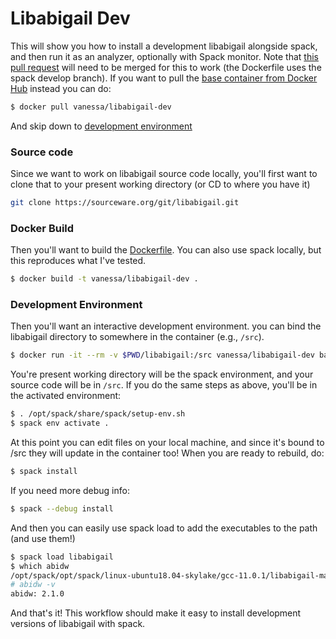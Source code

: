 # Libabigail Dev

This will show you how to install a development libabigail alongside spack, and then
run it as an analyzer, optionally with Spack monitor. Note that [this pull request](https://github.com/spack/spack/pull/26807/files)
will need to be merged for this to work (the Dockerfile uses the spack develop branch).
If you want to pull the [base container from Docker Hub](https://hub.docker.com/r/vanessa/libabigail-dev) instead you can do:

```bash
$ docker pull vanessa/libabigail-dev
```

And skip down to [development environment](#development-environment)

### Source code

Since we want to work on libabigail source code locally, you'll first want to clone that
to your present working directory (or CD to where you have it)

```bash
git clone https://sourceware.org/git/libabigail.git
```

### Docker Build

Then you'll want to build the [Dockerfile](Dockerfile). You can also use spack locally,
but this reproduces what I've tested.

```bash
$ docker build -t vanessa/libabigail-dev .
```

### Development Environment

Then you'll want an interactive development environment. you can bind the libabigail directory to somewhere in the container (e.g., `/src`).

```bash
$ docker run -it --rm -v $PWD/libabigail:/src vanessa/libabigail-dev bash
```

You're present working directory will be the spack environment, and your source code will be in `/src`.
If you do the same steps as above, you'll be in the activated environment:

```bash
$ . /opt/spack/share/spack/setup-env.sh
$ spack env activate .
```

At this point you can edit files on your local machine, and since it's bound to /src they will
update in the container too! When you are ready to rebuild, do:

```bash
$ spack install
```

If you need more debug info:

```bash
$ spack --debug install
```

And then you can easily use spack load to add the executables to the path (and use them!)

```bash
$ spack load libabigail
$ which abidw
/opt/spack/opt/spack/linux-ubuntu18.04-skylake/gcc-11.0.1/libabigail-master-hwl7dqya5eoni3266kd5mqhiqlcug5ri/bin/abidw
# abidw -v
abidw: 2.1.0
```

And that's it! This workflow should make it easy to install development versions of libabigail with spack.
